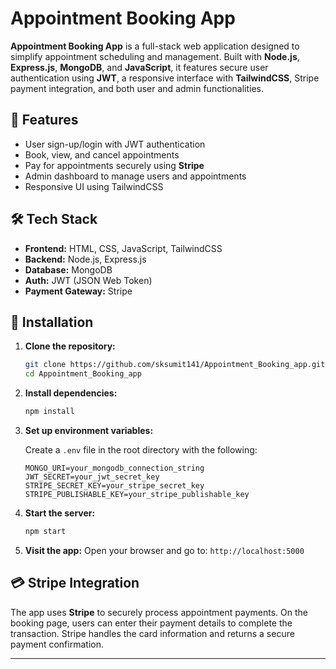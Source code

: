 # Appointment Booking App

**Appointment Booking App** is a full-stack web application designed to simplify appointment scheduling and management. Built with **Node.js**, **Express.js**, **MongoDB**, and **JavaScript**, it features secure user authentication using **JWT**, a responsive interface with **TailwindCSS**, Stripe payment integration, and both user and admin functionalities.

## 🚀 Features

- User sign-up/login with JWT authentication
- Book, view, and cancel appointments
- Pay for appointments securely using **Stripe**
- Admin dashboard to manage users and appointments
- Responsive UI using TailwindCSS

## 🛠️ Tech Stack

- **Frontend:** HTML, CSS, JavaScript, TailwindCSS
- **Backend:** Node.js, Express.js
- **Database:** MongoDB
- **Auth:** JWT (JSON Web Token)
- **Payment Gateway:** Stripe

## 🧪 Installation

1. **Clone the repository:**
   ```bash
   git clone https://github.com/sksumit141/Appointment_Booking_app.git
   cd Appointment_Booking_app
   ```

2. **Install dependencies:**
   ```bash
   npm install
   ```

3. **Set up environment variables:**

   Create a `.env` file in the root directory with the following:
   ```
   MONGO_URI=your_mongodb_connection_string
   JWT_SECRET=your_jwt_secret_key
   STRIPE_SECRET_KEY=your_stripe_secret_key
   STRIPE_PUBLISHABLE_KEY=your_stripe_publishable_key
   ```

4. **Start the server:**
   ```bash
   npm start
   ```

5. **Visit the app:**
   Open your browser and go to: `http://localhost:5000`

## 💳 Stripe Integration

The app uses **Stripe** to securely process appointment payments. On the booking page, users can enter their payment details to complete the transaction. Stripe handles the card information and returns a secure payment confirmation.



---
